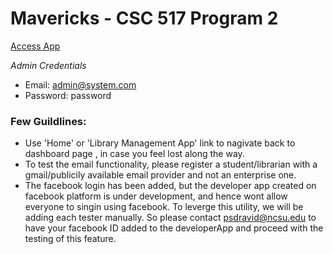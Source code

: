 # Mavericks - CSC 517 Program 2

[Access App](https://mavericks-csc517.herokuapp.com)



*Admin Credentials*

- Email: admin@system.com
- Password: password

### Few Guildlines:

- Use 'Home' or 'Library Management App' link to nagivate back to dashboard page , in case you feel lost along the way.
- To test the email functionality, please register a student/librarian with a gmail/publicily available email provider and not an enterprise one.
- The facebook login has been added, but the developer app created on facebook platform is under development, and hence wont allow everyone to singin using facebook. To leverge this utility, we will be adding each tester manually. So please contact psdravid@ncsu.edu to have your facebook ID added to the developerApp and proceed with the testing of this feature.
